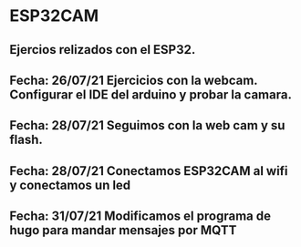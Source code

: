 # ESP32CAM
Ejercios relizados con el ESP32.
-----------------------------------------------------------
Fecha: 26/07/21 
Ejercicios con la webcam.
Configurar el IDE del arduino y probar la camara. 
------------------------------------------------------------
Fecha: 28/07/21
Seguimos con la web cam y su flash. 
-------------------------------------------------------------
Fecha: 28/07/21
Conectamos ESP32CAM al wifi y conectamos un led 
--------------------------------------------------------------
Fecha: 31/07/21 
Modificamos el programa de hugo para mandar mensajes por MQTT
---------------------------------------------------------------

